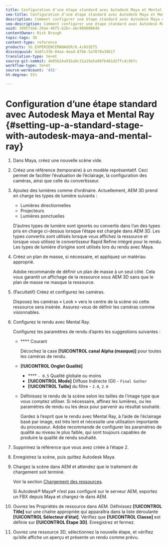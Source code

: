 ```yaml
---
title: Configuration d’une étape standard avec Autodesk Maya et Mental Ray
seo-title: Configuration d’une étape standard avec Autodesk Maya et Mental Ray
description: Comment configurer une étape standard avec Autodesk Maya et Mental Ray
seo-description: Comment configurer une étape standard avec Autodesk Maya et Mental Ray
uuid: 3895fda6-29ae-46f5-b2bc-abc989808648
contentOwner: Rick Brough
topic-tags: 3D
content-type: reference
products: SG_EXPERIENCEMANAGER/6.4/ASSETS
discoiquuid: da8fc33b-84ae-4ead-87bb-5a7870a38b1f
translation-type: tm+mt
source-git-commit: 4b05b24a91ba9c31a19a5a96fb481d2ffc4c9bfc
workflow-type: tm+mt
source-wordcount: '431'
ht-degree: 91%

---
```



# Configuration d’une étape standard avec Autodesk Maya et Mental Ray  {#setting-up-a-standard-stage-with-autodesk-maya-and-mental-ray}

1. Dans Maya, créez une nouvelle scène vide.
1. Créez une référence (temporaire) à un modèle représentatif. Ceci permet de faciliter l’évaluation de l’éclairage, la configuration des caméras, ainsi que celle du convertisseur.

1. Ajoutez des lumières comme d’ordinaire. Actuellement, AEM 3D prend en charge les types de lumière suivants :

   * Lumières directionnelles
   * Projecteurs
   * Lumières ponctuelles

   D’autres types de lumière sont ignorés ou convertis dans l’un des types pris en charge ci-dessus lorsque l’étape est chargée dans AEM 3D. Les types convertis sont utilisés lorsque vous affichez la ressource et lorsque vous utilisez le convertisseur Rapid Refine intégré pour le rendu. Les types de lumière d’origine sont utilisés lors du rendu avec Maya.

1. Créez un plan de masse, si nécessaire, et appliquez un matériau approprié.

   Adobe recommande de définir un plan de masse à un seul côté. Cela vous garantit un affichage de la ressource sous AEM 3D sans que le plan de masse ne masque la ressource.

1. (Facultatif) Créez et configurez les caméras.

   Disposez les caméras « Look » vers le centre de la scène où cette ressource sera insérée. Assurez-vous de définir les caméras comme visionnables.

1. Configurez le rendu avec Mental Ray.

   Configurez les paramètres de rendu d’après les suggestions suivantes :

   * **** Courant

      Décochez la case **[!UICONTROL canal Alpha (masque)]** pour toutes les caméras de rendu.

   * **[!UICONTROL Onglet Qualité]**

      * **** `- 0.5` Qualité globale ou moins
      * **[!UICONTROL Mode]**  Diffuse Indirecte (GI) -  `Final Gather`
      * **[!UICONTROL Taille]**  du filtre -  `2.0`,  `2.0`
   * Définissez le rendu de la scène selon les tailles de l’image type que vous comptez utiliser. Si nécessaire, affinez les lumières, ou les paramètres de rendu ou les deux pour parvenir au résultat souhaité.

       Gardez à l’esprit que le rendu avec Mental Ray, à l’aide de l’éclairage basé par image, est très lent et nécessite une utilisation importante du processeur. Adobe recommande de configurer les paramètres de qualité au niveau le plus faible, qui sont toujours capables de produire la qualité de rendu souhaité.


1. Supprimez la référence que vous avez créée à l’étape 2.

1. Enregistrez la scène, puis quittez Autodesk Maya.
1. Chargez la scène dans AEM et attendez que le traitement de chargement soit terminé.

   Voir la section [Chargement des ressources](managing-assets-touch-ui.md#uploading-assets).

   Si Autodesk® Maya® n’est pas configuré sur le serveur AEM, exportez un FBX depuis Maya et chargez-le dans AEM.

1. Ouvrez les Propriétés de ressource dans AEM. Définissez **[!UICONTROL Title]** sur une chaîne appropriée qui apparaîtra dans la liste déroulante **[!UICONTROL Sélecteur d’état]**. Vérifiez que **[!UICONTROL Classe]** est définie sur **[!UICONTROL Étape 3D]**. Enregistrez et fermez.
1. Ouvrez une ressource 3D, sélectionnez la nouvelle étape, et vérifiez qu’elle affiche un aperçu et présente un rendu comme prévu.

